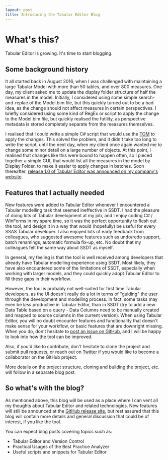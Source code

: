 ```yaml
---
layout: post
title: Introducing the Tabular Editor Blog
---
```


# What's this?

Tabular Editor is growing. It's time to start blogging.

## Some background history

It all started back in August 2016, when I was challenged with maintaining a large Tabular Model with more than 50 tables, and over 800 measures. One day, my client asked me to update the display folder structure of half the measures in the model. Initially, I considered using some simple search-and-replae of the Model.bim file, but this quickly turned out to be a bad idea, as the change should not affect measures in certain perspectives. I briefly considered using some kind of RegEx or script to apply the change to the Model.bim file, but quickly realised the futility, as perspective metadata is stored completely separate from the measures themselves.

I realised that I could write a simple C# script that would use the [TOM](https://docs.microsoft.com/en-us/sql/analysis-services/tabular-model-programming-compatibility-level-1200/introduction-to-the-tabular-object-model-tom-in-analysis-services-amo) to apply the changes. This solved the problem, and it didn't take too long to write the script, until the next day, when my client once again wanted me to change some minor detail on a large number of objects. At this point, I realised that changes like this were bound to happen often, so I pieced together a simple GUI, that would list all the measures in the model by Display Folder, to make it easier to apply changes in batches. Soon thereafter, [release 1.0 of Tabular Editor was announced on my company's website](http://www.kapacity.dk/a-new-way-to-work-with-sql-server-tabular-models-the-tabular-editor/).

## Features that I actually needed

New features were added to Tabular Editor whenever I encountered a Tabular modelling task that seemed ineffective in SSDT. I had the pleasure of doing lots of Tabular development at my job, and I enjoy coding C# / WinForms in my spare time, so it was the perfect opportunity to flesh out the tool, and design it in a way that would (hopefully) be useful for every SSAS Tabular developer. I also enjoyed lots of early feedback from colleagues, who suggested awesome features such as undo/redo support, batch renamings, automatic formula fix-up, etc. No doubt that my colleagues felt the same way about SSDT as myself.

In general, my feeling is that the tool is well received among developers that already have Tabular modelling experience using SSDT. Most likely, they have also encountered some of the limitations of SSDT, especially when working with larger models, and they could quickly adopt Tabular Editor to fill these gaps in their workflow.

However, the tool is probably not well-suited for first time Tabular developers, as the UI doesn't really do a lot in terms of "guiding" the user through the development and modelling process. In fact, some tasks may even be *less* productive in Tabular Editor, than in SSDT (try to add a new Data Table based on a query - Data Columns need to be manually created and mapped to source columns in the current version). When using Tabular Editor, you will no doubt encounter features and functionality that doesn't make sense for your workflow, or basic features that are downright missing. When you do, don't hesitate to [post an issue on GitHub](https://github.com/otykier/TabularEditor/issues), and I will be happy to look into how the tool can be improved.

Also, if you'd like to contribute, don't hesitate to clone the project and submit pull requests, or reach out on [Twitter](https://twitter.com/DOtykier) if you would like to become a collaborator on the GitHub project.

More details on the project structure, cloning and building the project, etc. will follow in a separate blog post.

## So what's with the blog?

As mentioned above, this blog will be used as a place where I can vent all my thoughts about Tabular Editor and related technologies. New features will still be announced at the [GitHub release site](https://github.com/otykier/TabularEditor/releases), but rest assured that this blog will contain more details and general discussion that could be of interest, if you like the tool.

You can expect blog posts covering topics such as:

- Tabular Editor and Version Control
- Practical Usages of the Best Practice Analyzer
- Useful scripts and snippets for Tabular Editor
